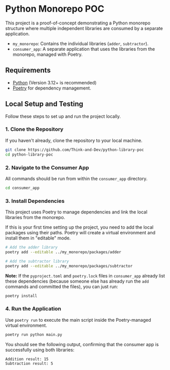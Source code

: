 # Python Monorepo POC

This project is a proof-of-concept demonstrating a Python monorepo structure where multiple independent libraries are consumed by a separate application.

- `my_monorepo`: Contains the individual libraries (`adder`, `subtractor`).
- `consumer_app`: A separate application that uses the libraries from the monorepo, managed with Poetry.

## Requirements

- [Python](https://www.python.org/) (Version 3.12+ is recommended)
- [Poetry](https://python-poetry.org/) for dependency management.

## Local Setup and Testing

Follow these steps to set up and run the project locally.

### 1. Clone the Repository

If you haven't already, clone the repository to your local machine.

```bash
git clone https://github.com/Think-and-Dev/python-library-poc
cd python-library-poc
```

### 2. Navigate to the Consumer App

All commands should be run from within the `consumer_app` directory.

```bash
cd consumer_app
```

### 3. Install Dependencies

This project uses Poetry to manage dependencies and link the local libraries from the monorepo.

If this is your first time setting up the project, you need to add the local packages using their paths. Poetry will create a virtual environment and install them in "editable" mode.

```bash
# Add the adder library
poetry add --editable ../my_monorepo/packages/adder

# Add the subtractor library
poetry add --editable ../my_monorepo/packages/subtractor
```

**Note:** If the `pyproject.toml` and `poetry.lock` files in `consumer_app` already list these dependencies (because someone else has already run the `add` commands and committed the files), you can just run:

```bash
poetry install
```

### 4. Run the Application

Use `poetry run` to execute the main script inside the Poetry-managed virtual environment.

```bash
poetry run python main.py
```

You should see the following output, confirming that the consumer app is successfully using both libraries:

```
Addition result: 15
Subtraction result: 5
```
